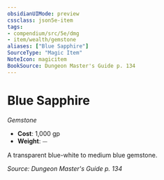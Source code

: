 ```yaml
---
obsidianUIMode: preview
cssclass: json5e-item
tags:
- compendium/src/5e/dmg
- item/wealth/gemstone
aliases: ["Blue Sapphire"]
SourceType: "Magic Item"
NoteIcon: magicitem
BookSource: Dungeon Master's Guide p. 134
---
```

# Blue Sapphire
*Gemstone*  

- **Cost**: 1,000 gp
- **Weight**: ⏤

A transparent blue-white to medium blue gemstone.

*Source: Dungeon Master's Guide p. 134*